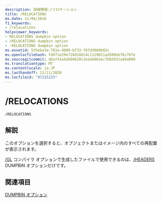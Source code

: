 ```yaml
---
description: 詳細情報:/リロケーション
title: /RELOCATIONS
ms.date: 11/04/2016
f1_keywords:
- /relocations
helpviewer_keywords:
- RELOCATIONS dumpbin option
- /RELOCATIONS dumpbin option
- -RELOCATIONS dumpbin option
ms.assetid: 535eba3a-781a-4809-bf33-f67d3060b02c
ms.openlocfilehash: fd971e29e716d16814c1129821ad580eb76c767e
ms.sourcegitcommit: d6af41e42699628c3e2e6063ec7b03931a49a098
ms.translationtype: MT
ms.contentlocale: ja-JP
ms.lasthandoff: 12/11/2020
ms.locfileid: "97225233"
---
```

# <a name="relocations"></a>/RELOCATIONS

```
/RELOCATIONS
```

## <a name="remarks"></a>解説

このオプションを選択すると、オブジェクトまたはイメージ内のすべての再配置が表示されます。

[/GL](gl-whole-program-optimization.md) コンパイラ オプションで生成したファイルで使用できるのは、[/HEADERS](headers.md) DUMPBIN オプションだけです。

## <a name="see-also"></a>関連項目

[DUMPBIN オプション](dumpbin-options.md)

